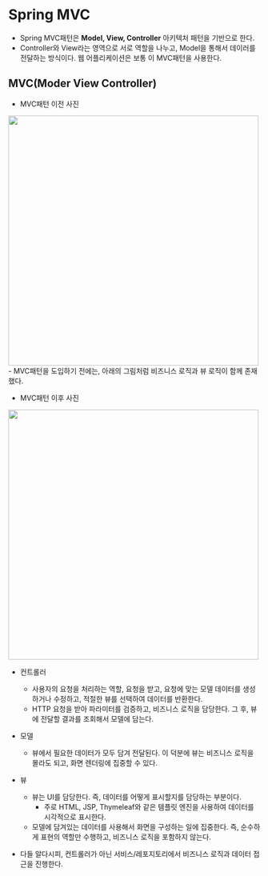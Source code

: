 # Spring MVC
- Spring MVC패턴은 **Model, View, Controller** 아키텍처 패턴을 기반으로 한다.
- Controller와 View라는 영역으로 서로 역할을 나누고, Model을 통해서 데이러를 전달하는 방식이다. 웹 어플리케이션은 보통 이 MVC패턴을 사용한다.

## MVC(Moder View Controller)
- MVC패턴 이전 사진
<img src="https://hongchangsub.com/content/images/2022/05/Screen-Shot-2022-05-26-at-6.05.26-PM.png" width=500px>
    - MVC패턴을 도입하기 전에는, 아래의 그림처럼 비즈니스 로직과 뷰 로직이 함께 존재했다. 

- MVC패턴 이후 사진
<img src="https://blog.kakaocdn.net/dn/bPcTdO/btq2ckRDKc2/Jgne5Rhthx6z7ZNclAOX71/img.png" width=500px>

- 컨트롤러 
    - 사용자의 요청을 처리하는 역할, 요청을 받고, 요청에 맞는 모델 데이터를 생성하거나 수정하고, 적절한 뷰를 선택하여 데이터를 반환한다.
    - HTTP 요청을 받아 파라미터를 검증하고, 비즈니스 로직을 담당한다. 그 후, 뷰에 전달할 결과를 조회해서 모델에 담는다.
- 모델
    - 뷰에서 필요한 데이터가 모두 담겨 전달된다. 이 덕분에 뷰는 비즈니스 로직을 몰라도 되고, 화면 렌더링에 집중할 수 있다.
- 뷰
    - 뷰는 UI를 담당한다. 즉, 데이터를 어떻게 표시할지를 담당하는 부분이다.
        - 주로 HTML, JSP, Thymeleaf와 같은 템플릿 엔진을 사용하여 데이터를 시각적으로 표시한다.
    - 모델에 담겨있는 데이터를 사용해서 화면을 구성하는 일에 집중한다. 즉, 순수하게 표현의 역할만 수행하고, 비즈니스 로직을 포함하지 않는다.

- 다들 알다시피, 컨트롤러가 아닌 서비스/레포지토리에서 비즈니스 로직과 데이터 접근을 진행한다.


